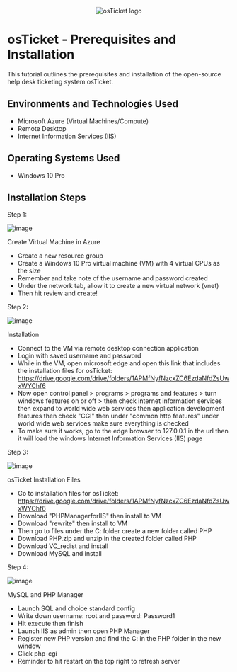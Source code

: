 <p align="center">
<img src="https://i.imgur.com/Clzj7Xs.png" alt="osTicket logo"/>
</p>

<h1>osTicket - Prerequisites and Installation</h1>
This tutorial outlines the prerequisites and installation of the open-source help desk ticketing system osTicket.<br />


<h2>Environments and Technologies Used</h2>

- Microsoft Azure (Virtual Machines/Compute)
- Remote Desktop
- Internet Information Services (IIS)

<h2>Operating Systems Used </h2>

- Windows 10 Pro

<h2>Installation Steps</h2>

Step 1:


![image](https://i.imgur.com/wAPhqS1.jpg)


Create Virtual Machine in Azure
- Create a new resource group 
- Create a Windows 10 Pro virtual machine (VM) with 4 virtual CPUs as the size
- Remember and take note of the username and password created
- Under the network tab, allow it to create a new virtual network (vnet)
- Then hit review and create!

Step 2:


![image](https://i.imgur.com/czGO2h6.jpg)


Installation
- Connect to the VM via remote desktop connection application
- Login with saved username and password
- While in the VM, open microsoft edge and open this link that includes the installation files for osTicket: https://drive.google.com/drive/folders/1APMfNyfNzcxZC6EzdaNfdZsUwxWYChf6
- Now open control panel > programs > programs and features > turn windows features on or off > then check internet information services then expand to world wide web services then application development features then check "CGI" then under "common http features" under world wide web services make sure everything is checked
- To make sure it works, go to the edge browser to 127.0.0.1 in the url then it will load the windows Internet Information Services (IIS) page

Step 3:


![image](https://i.imgur.com/LhCoLYc.jpg)


osTicket Installation Files
- Go to installation files for osTicket: https://drive.google.com/drive/folders/1APMfNyfNzcxZC6EzdaNfdZsUwxWYChf6
- Download "PHPManagerforIIS" then install to VM
- Download "rewrite" then install to VM
- Then go to files under the C: folder create a new folder called PHP
- Download PHP.zip and unzip in the created folder called PHP
- Download VC_redist and install
- Download MySQL and install


Step 4:

![image](https://i.imgur.com/CAmCq5p.jpg)


MySQL and PHP Manager
- Launch SQL and choice standard config
- Write down username: root and password: Password1
- Hit execute then finish
- Launch IIS as admin then open PHP Manager
- Register new PHP version and find the C: in the PHP folder in the new window
- Click php-cgi
- Reminder to hit restart on the top right to refresh server

